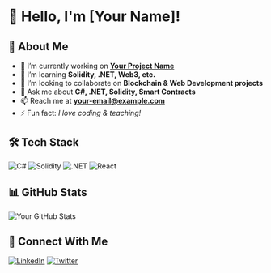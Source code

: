 # 👋 Hello, I'm [Your Name]!

## 🚀 About Me
- 🔭 I’m currently working on **[Your Project Name](YourProjectLink)**
- 🌱 I’m learning **Solidity, .NET, Web3, etc.**
- 👯 I’m looking to collaborate on **Blockchain & Web Development projects**
- 💬 Ask me about **C#, .NET, Solidity, Smart Contracts**
- 📫 Reach me at **your-email@example.com**
- ⚡ Fun fact: *I love coding & teaching!*

## 🛠 Tech Stack
![C#](https://img.shields.io/badge/C%23-%23239120.svg?style=for-the-badge&logo=c-sharp&logoColor=white)
![Solidity](https://img.shields.io/badge/Solidity-%23363636.svg?style=for-the-badge&logo=solidity&logoColor=white)
![.NET](https://img.shields.io/badge/.NET-%235C2D91.svg?style=for-the-badge&logo=dotnet&logoColor=white)
![React](https://img.shields.io/badge/React-%2361DAFB.svg?style=for-the-badge&logo=react&logoColor=black)

## 📊 GitHub Stats
![Your GitHub Stats](https://github-readme-stats.vercel.app/api?username=YourGitHubUsername&show_icons=true&theme=dark)

## 🔗 Connect With Me
[![LinkedIn](https://img.shields.io/badge/LinkedIn-%230077B5.svg?style=for-the-badge&logo=linkedin&logoColor=white)](https://linkedin.com/in/yourprofile)
[![Twitter](https://img.shields.io/badge/Twitter-%231DA1F2.svg?style=for-the-badge&logo=twitter&logoColor=white)](https://twitter.com/yourprofile)
